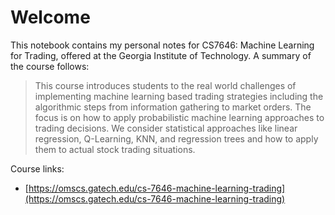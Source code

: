 # Welcome

This notebook contains my personal notes for CS7646: Machine Learning for
Trading, offered at the Georgia Institute of Technology. A summary of the course
follows:

> This course introduces students to the real world challenges of implementing
machine learning based trading strategies including the algorithmic steps from
information gathering to market orders. The focus is on how to apply
probabilistic machine learning approaches to trading decisions. We consider
statistical approaches like linear regression, Q-Learning, KNN, and regression
trees and how to apply them to actual stock trading situations.

Course links:
* [https://omscs.gatech.edu/cs-7646-machine-learning-trading](https://omscs.gatech.edu/cs-7646-machine-learning-trading)